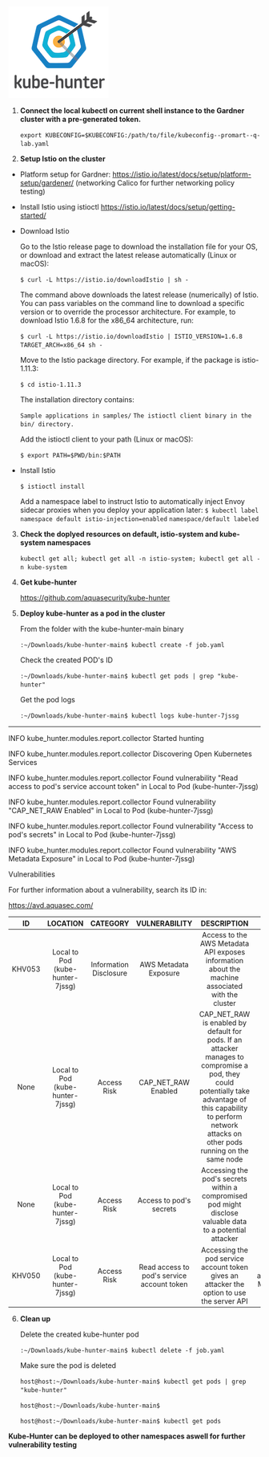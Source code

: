 ![kube-hunter](https://github.com/aquasecurity/kube-hunter/blob/main/kube-hunter.png)

1) **Connect the local kubectl on current shell instance to the Gardner cluster with a pre-generated token.**

    `export KUBECONFIG=$KUBECONFIG:/path/to/file/kubeconfig--promart--q-lab.yaml`

2) **Setup Istio on the cluster**
- Platform setup for Gardner: https://istio.io/latest/docs/setup/platform-setup/gardener/ (networking Calico for further networking policy testing)

- Install Istio using istioctl https://istio.io/latest/docs/setup/getting-started/

- Download Istio

    Go to the Istio release page to download the installation file for your OS, or download and extract the latest release automatically (Linux or macOS):
    
    `$ curl -L https://istio.io/downloadIstio | sh -`

    The command above downloads the latest release (numerically) of Istio. You can pass variables on the command line to download a specific version or to override the processor architecture. For example, to download Istio 1.6.8 for the x86_64 architecture, run:
    
    `$ curl -L https://istio.io/downloadIstio | ISTIO_VERSION=1.6.8 TARGET_ARCH=x86_64 sh -`

    Move to the Istio package directory. For example, if the package is istio-1.11.3:
    
    `$ cd istio-1.11.3`

    The installation directory contains:
    
    `Sample applications in samples/`
    `The istioctl client binary in the bin/ directory.`

    Add the istioctl client to your path (Linux or macOS):
    
    `$ export PATH=$PWD/bin:$PATH`

- Install Istio

    `$ istioctl install`

    Add a namespace label to instruct Istio to automatically inject Envoy sidecar proxies when you deploy your application later:
    `$ kubectl label namespace default istio-injection=enabled`
    `namespace/default labeled`


3) **Check the doplyed resources on default, istio-system and kube-system namespaces**
    
    `kubectl get all; kubectl get all -n istio-system; kubectl get all -n kube-system`

4) **Get kube-hunter**
    
    https://github.com/aquasecurity/kube-hunter

5) **Deploy kube-hunter as a pod in the cluster**

    From the folder with the kube-hunter-main binary
    
    `:~/Downloads/kube-hunter-main$ kubectl create -f job.yaml`

    Check the created POD's ID
    
    `:~/Downloads/kube-hunter-main$ kubectl get pods | grep "kube-hunter"`

    Get the pod logs
    
    `:~/Downloads/kube-hunter-main$ kubectl logs kube-hunter-7jssg`
    
---
INFO kube_hunter.modules.report.collector Started hunting

INFO kube_hunter.modules.report.collector Discovering Open Kubernetes Services

INFO kube_hunter.modules.report.collector Found vulnerability "Read access to pod's service account token" in Local to Pod (kube-hunter-7jssg)

INFO kube_hunter.modules.report.collector Found vulnerability "CAP_NET_RAW Enabled" in Local to Pod (kube-hunter-7jssg)

INFO kube_hunter.modules.report.collector Found vulnerability "Access to pod's secrets" in Local to Pod (kube-hunter-7jssg)

INFO kube_hunter.modules.report.collector Found vulnerability "AWS Metadata Exposure" in Local to Pod (kube-hunter-7jssg)


Vulnerabilities

For further information about a vulnerability, search its ID in: 

https://avd.aquasec.com/


|   ID   |             LOCATION             |        CATEGORY        |                VULNERABILITY               |                                                                                                        DESCRIPTION                                                                                                        |                                                   EVIDENCE                                                   |
|:------:|:--------------------------------:|:----------------------:|:------------------------------------------:|:-------------------------------------------------------------------------------------------------------------------------------------------------------------------------------------------------------------------------:|:------------------------------------------------------------------------------------------------------------:|
| KHV053 | Local to Pod (kube-hunter-7jssg) | Information Disclosure |            AWS Metadata Exposure           |                                                            Access to the AWS Metadata API  exposes information about the  machine associated with the  cluster                                                            |                                              cidr: 10.250.0.0/19                                             |
|  None  | Local to Pod (kube-hunter-7jssg) |       Access Risk      |             CAP_NET_RAW Enabled            | CAP_NET_RAW is enabled by default for pods. If an attacker manages to  compromise a pod,  they could potentially  take advantage of this  capability  to perform network attacks  on other pods running on  the same node |                                                                                                              |
|  None  | Local to Pod (kube-hunter-7jssg) |       Access Risk      |           Access to pod's secrets          |                                                         Accessing the pod's secrets within a compromised pod might disclose valuable data to a potential attacker                                                         | ['/var/run/secrets/k ubernetes.io/service account/ca.crt', '/v ar/run/secrets/kuber netes.io/serviceacco ... |
| KHV050 | Local to Pod (kube-hunter-7jssg) |       Access Risk      | Read access to pod's service account token |                                                                 Accessing the pod service account token gives an attacker the option to use the server API                                                                | eyJhbGciOiJSUzI1NiIs ImtpZCI6Il9rbFhrTUNr aVdGX1BLUG96SEJtd0NU MEhJanhWVnBhcjJ0bDBF ...                      |


6) **Clean up**
    
    Delete the created kube-hunter pod
    
    `:~/Downloads/kube-hunter-main$ kubectl delete -f job.yaml`

    Make sure the pod is deleted
    
    `host@host:~/Downloads/kube-hunter-main$ kubectl get pods | grep "kube-hunter"`
    
    `host@host:~/Downloads/kube-hunter-main$`
    
    `host@host:~/Downloads/kube-hunter-main$ kubectl get pods`

**Kube-Hunter can be deployed to other namespaces aswell for further vulnerability testing**
